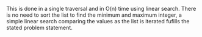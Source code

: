 This is done in a single traversal and in O(n) time using linear search. There is no need to sort the list to find the minimum and maximum integer, a simple linear search comparing the values as the list is iterated fufills the stated problem statement. 